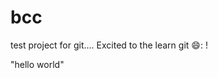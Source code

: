# bcc
test project for git....
Excited to the learn git 😄: !
<html>
  <p> "hello world" </p>
 </html>
